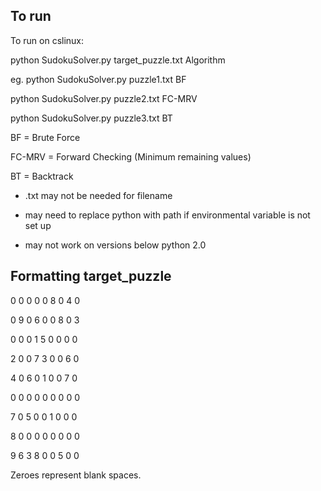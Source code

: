 ## To run

To run on cslinux:

python SudokuSolver.py target_puzzle.txt Algorithm

eg. python SudokuSolver.py puzzle1.txt BF

python SudokuSolver.py puzzle2.txt FC-MRV

python SudokuSolver.py puzzle3.txt BT

BF = Brute Force

FC-MRV = Forward Checking (Minimum remaining values)

BT = Backtrack

- .txt may not be needed for filename

- may need to replace python with path if environmental variable is not set up

- may not work on versions below python 2.0

## Formatting target_puzzle

0 0 0 0 0 8 0 4 0

0 9 0 6 0 0 8 0 3

0 0 0 1 5 0 0 0 0

2 0 0 7 3 0 0 6 0

4 0 6 0 1 0 0 7 0

0 0 0 0 0 0 0 0 0

7 0 5 0 0 1 0 0 0

8 0 0 0 0 0 0 0 0

9 6 3 8 0 0 5 0 0

Zeroes represent blank spaces.
